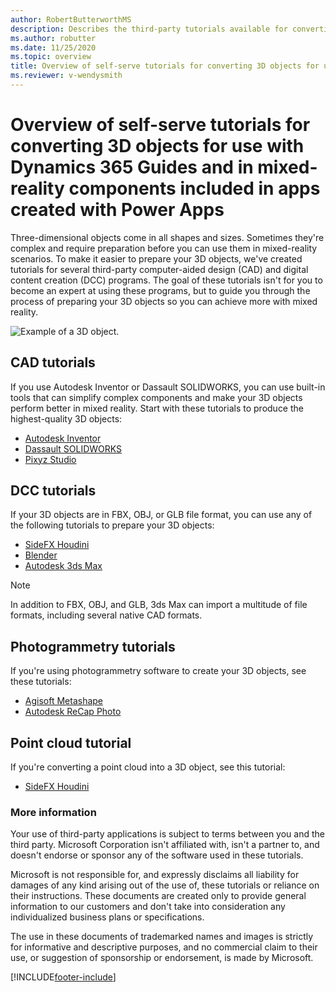 ```yaml
---
author: RobertButterworthMS
description: Describes the third-party tutorials available for converting 3D objects for use with Dynamics 365 Guides and Microsoft Power Apps
ms.author: robutter
ms.date: 11/25/2020
ms.topic: overview
title: Overview of self-serve tutorials for converting 3D objects for use with Dynamics 365 Guides and Power Apps
ms.reviewer: v-wendysmith
---
```


# Overview of self-serve tutorials for converting 3D objects for use with Dynamics 365 Guides and in mixed-reality components included in apps created with Power Apps

Three-dimensional objects come in all shapes and sizes. Sometimes they're complex and require preparation before you can use them in mixed-reality scenarios. To make it easier to prepare your 3D objects, we've created tutorials for several third-party computer-aided design (CAD) and digital content creation (DCC) programs. The goal of these tutorials isn't for you to become an expert at using these programs, but to guide you through the process of preparing your 3D objects so you can achieve more with mixed reality.

![Example of a 3D object.](media/overview-cad2poly.PNG "Example of a 3D object") 

## CAD tutorials

If you use Autodesk Inventor or Dassault SOLIDWORKS, you can use built-in tools that can simplify complex components and make your 3D objects perform better in mixed reality. Start with these tutorials to produce the highest-quality 3D objects:

- [Autodesk Inventor](inventor.md)
- [Dassault SOLIDWORKS](solidworks.md) 
- [Pixyz Studio](pixyz-studio.md)

## DCC tutorials

If your 3D objects are in FBX, OBJ, or GLB file format, you can use any of the following tutorials to prepare your 3D objects:

- [SideFX Houdini](houdini.md)
- [Blender](blender.md) 
- [Autodesk 3ds Max](3ds-max.md)  

> [!NOTE]
> In addition to FBX, OBJ, and GLB, 3ds Max can import a multitude of file formats, including several native CAD formats.

## Photogrammetry tutorials

If you're using photogrammetry software to create your 3D objects, see these tutorials:

- [Agisoft Metashape](agisoft-metashape.md)
- [Autodesk ReCap Photo](autodesk-recap-photo.md)

## Point cloud tutorial

If you're converting a point cloud into a 3D object, see this tutorial:

- [SideFX Houdini](houdini-point-cloud.md)

### More information  

Your use of third-party applications is subject to terms between you and the third party. Microsoft Corporation isn't affiliated with, isn't a partner to, and doesn't endorse or sponsor any of the software used in these tutorials.

Microsoft is not responsible for, and expressly disclaims all liability for damages of any kind arising out of the use of, these tutorials or reliance on their instructions. These documents are created only to provide general information to our customers and don't take into consideration any individualized business plans or specifications.

The use in these documents of trademarked names and images is strictly for informative and descriptive purposes, and no commercial claim to their use, or suggestion of sponsorship or endorsement, is made by Microsoft.


[!INCLUDE[footer-include](../../includes/footer-banner.md)]
